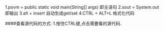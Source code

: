 1.psvm = public static void main(String[] args) 即主语句
2.sout = System.out即输出
3.alt + insert 自动生成get/set
4.CTRL + ALT+L 格式化代码

####查看源代码的方式:
		1.按住CTRL键,点击需要看的源代码.